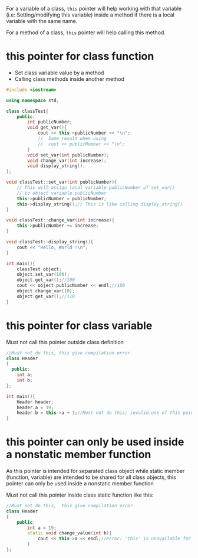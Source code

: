 For a variable of a class, ``this`` pointer will help working with that variable (i.e: Setting/modifying this variable) inside a method if there is a local variable with the same name.

For a method of a class, ``this`` pointer will help calling this method.

# this pointer for class function

* Set class variable value by a method
* Calling class methods inside another method

```cpp
#include <iostream>

using namespace std;

class classTest{
	public:
		int publicNumber;
		void get_var(){
            cout << this->publicNumber << "\n";
            //  Same result when using
            //  cout << publicNumber << "\n";
		}
        void set_var(int publicNumber);
        void change_var(int increase);
        void display_string();
};

void classTest::set_var(int publicNumber){
    // This will assign local variable publicNumber of set_var()
    // to object variable publicNumber
    this->publicNumber = publicNumber;
    this->display_string();// This is like calling display_string()
}

void classTest::change_var(int increase){
    this->publicNumber += increase;
}

void classTest::display_string(){
    cout << "Hello, World !\n";
}

int main(){
	classTest object;
    object.set_var(100);
    object.get_var();//100
    cout << object.publicNumber << endl;//100
    object.change_var(10);
    object.get_var();//110
}
```
# this pointer for class variable

Must not call this pointer outside class definition

```cpp
//Must not do this, this give compilation error
class Header
{
  public:
    int a;
    int b;
};

int main(){
    Header header;
    header.a = 19;
    header.b = this->a + 1;//Must not do this; invalid use of this pointer
}
```
# this pointer can only be used inside a nonstatic member function
As this pointer is intended for separated class object while static member (function, variable) are intended to be shared for all class objects, this pointer can only be used inside a nonstatic member function

Must not call this pointer inside class static function like this:

```cpp
//Must not do this,  this give compilation error
class Header
{
    public:
        int a = 19;
        static void change_value(int b){
            cout << this->a << endl;//error: 'this' is unavailable for static member functions
        }
};
```
